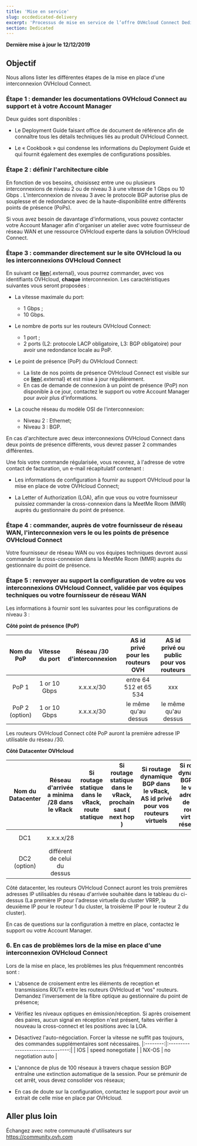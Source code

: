 ```yaml
---
title: 'Mise en service'
slug: occdedicated-delivery
excerpt: 'Processus de mise en service de l’offre OVHcloud Connect Dedicated'
section: Dedicated
---
```


**Dernière mise à jour le 12/12/2019**

## Objectif

Nous allons lister les différentes étapes de la mise en place d'une interconnexion OVHcloud Connect.

### Étape 1 : demander les documentations OVHcloud Connect au support et à votre Account Manager 

Deux guides sont disponibles :

* Le Deployment Guide faisant office de document de référence afin de connaître tous les détails techniques liés au produit OVHcloud Connect.

* Le « Cookbook » qui condense les informations du Deployment Guide et qui fournit également des exemples de configurations possibles.

### Étape 2 : définir l'architecture cible

En fonction de vos besoins, choisissez entre une ou plusieurs interconnexions de niveau 2 ou de niveau 3 à une vitesse de 1 Gbps ou 10 Gbps . L'interconnexion de niveau 3 avec le protocole  BGP autorise plus de souplesse et de redondance avec de la haute-disponibilité entre différents points de présence (PoPs).

Si vous avez besoin de davantage d'informations, vous pouvez contacter votre Account Manager afin d'organiser un atelier avec votre fournisseur de réseau WAN et une ressource OVHcloud experte dans la solution OVHcloud Connect.


### Étape 3 : commander directement sur le site OVHcloud la ou les interconnexions OVHcloud Connect

En suivant ce [**lien**](https://www.ovh.com/fr/solutions/ovhcloud-connect/){.external}, vous pourrez commander, avec vos identifiants OVHcloud, **chaque** interconnexion. Les caractéristiques suivantes vous seront proposées :

* La vitesse maximale du port: 

    - 1 Gbps ;
    - 10 Gbps.


* Le nombre de ports sur les routeurs OVHcloud Connect: 

    - 1 port ; 
    - 2 ports (L2: protocole LACP obligatoire, L3: BGP obligatoire) pour avoir une redondance locale au PoP.


* Le point de présence (PoP) du OVHcloud Connect: 

    - La liste de nos points de présence OVHcloud Connect est visible sur ce [**lien**](https://www.ovh.com/fr/solutions/ovhcloud-connect/){.external} et est mise à jour régulièrement.
    - En cas de demande de connexion à un point de présence (PoP) non disponible à ce jour, contactez le support ou votre Account Manager pour avoir plus d'informations.


* La couche réseau du modèle OSI de l'interconnexion: 

    - Niveau 2 : Ethernet; 
    - Niveau 3 : BGP.

En cas d'architecture avec deux interconnexions OVHcloud Connect dans deux points de présence différents, vous devrez passer 2 commandes différentes.

Une fois votre commande régularisée, vous recevrez, à l'adresse de votre contact de facturation, un e-mail récapitulatif contenant :

* Les informations de configuration à fournir au support OVHcloud pour la mise en place de votre OVHcloud Connect; 

* La Letter of Authorization (LOA), afin que vous ou votre fournisseur puissiez commander la cross-connexion dans la MeetMe Room (MMR) auprès du gestionnaire du point de présence.

### Étape 4 : commander, auprès de votre fournisseur de réseau WAN, l'interconnexion vers le ou les points de présence OVHcloud Connect

Votre fournisseur de réseau WAN ou vos équipes techniques devront aussi commander la cross-connexion dans la MeetMe Room (MMR) auprès du gestionnaire du point de présence.

### Étape 5 : renvoyer au support la configuration de votre ou vos interconnexions OVHcloud Connect, validée par vos équipes techniques ou votre fournisseur de réseau WAN

Les informations à fournir sont les suivantes pour les configurations de niveau 3 :

**Côté point de présence (PoP)**

| Nom du PoP    | Vitesse du port | Réseau /30 d'interconnexion | AS id privé pour les routeurs OVH | AS id privé ou public pour vos routeurs |
|:-------:|:------:|:-----:|:---:|:---:|
| PoP 1   | 1 or 10 Gbps | x.x.x.x/30 | entre 64 512 et 65 534 | xxx |
| PoP 2 (option) |1 or 10 Gbps |x.x.x.x/30 | le même qu'au dessus|  le même qu'au dessus |  

Les routeurs OVHcloud Connect côté PoP auront la première adresse IP utilisable du réseau /30.

**Côté Datacenter OVHcloud**

| Nom du Datacenter | Réseau d'arrivée a minima /28 dans le vRack | Si routage statique dans le vRack, route statique | Si routage statique dans le vRack, prochain saut ( next hop ) | Si routage dynamique BGP dans le vRack, AS id privé pour vos routeurs virtuels | Si routage dynamique BGP dans le vRack, adresse IP de votre routeur virtuel de réseau /28| ID de votre vRack |
|:-------:|:------:|:-----:|:---:|:---:|:---:|:---:|
| DC1 | x.x.x.x/28 |  |  | | |pn-xxx |
| DC2 (option) | différent de celui du dessus |  |  | | | le même qu'au dessus |

Côté datacenter, les routeurs OVHcloud Connect  auront les trois premières adresses IP utilisables du réseau d'arrivée souhaitée dans le tableau du ci-dessus (La première IP pour l'adresse virtuelle du cluster VRRP, la deuxième IP pour le routeur 1 du cluster, la troisième IP pour le routeur 2 du cluster). 


En cas de questions sur la configuration à mettre en place, contactez le support ou votre Account Manager.


### 6. En cas de problèmes lors de la mise en place d'une interconnexion OVHcloud Connect

Lors de la mise en place, les problèmes les plus fréquemment rencontrés sont :

* L'absence de croisement entre les éléments de reception et transmissions RX/Tx entre les routeurs OVHcloud et "vos" routeurs. Demandez l'inversement de la fibre optique au gestionnaire du point de présence;

* Vérifiez les niveaux optiques en émission/réception. Si après croisement des paires, aucun signal en réception n'est présent, faites vérifier à nouveau la cross-connect et les positions avec la LOA.

* Désactivez l'auto-négociation. Forcer la vitesse ne suffit pas toujours, des commandes supplémentaires sont nécessaires.
|:--------:|:--------------------------------:|
| IOS | speed nonegotiate |
| NX-OS | no negotiation auto |

* L'annonce de plus de 100 réseaux à travers chaque session BGP entraîne une extinction automatique de la session. Pour se prémunir de cet arrêt, vous devez consolider vos réseaux;

* En cas de doute sur la configuration, contactez le support pour avoir un extrait de celle mise en place par OVHcloud.

## Aller plus loin

Échangez avec notre communauté d'utilisateurs sur <https://community.ovh.com>

